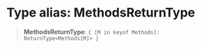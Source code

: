 # Type alias: MethodsReturnType

> **MethodsReturnType**: `{ [M in keyof Methods]: ReturnType<Methods[M]> }`
